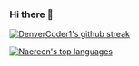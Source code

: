 ### Hi there 👋

[![DenverCoder1's github streak](https://github-readme-streak-stats.herokuapp.com/?user=StevenMonty&theme=blue-green)](https://github.com/DenverCoder1/github-readme-streak-stats)

[![Naereen's top languages](https://github-readme-stats.vercel.app/api/top-langs/?username=StevenMonty&theme=blue-green)](https://github.com/anuraghazra/github-readme-stats)




<!--
**StevenMonty/StevenMonty** is a ✨ _special_ ✨ repository because its `README.md` (this file) appears on your GitHub profile.

[![Anurag's github stats](https://github-readme-stats.vercel.app/api?username=StevenMonty&theme=blue-green)](https://github.com/anuraghazra/github-readme-stats)

Here are some ideas to get you started:

- 🔭 I’m currently working on ...
- 🌱 I’m currently learning ...
- 👯 I’m looking to collaborate on ...
- 🤔 I’m looking for help with ...
- 💬 Ask me about ...
- 📫 How to reach me: ...
- 😄 Pronouns: ...
- ⚡ Fun fact: ...
-->

